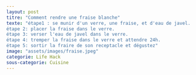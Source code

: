 ```yaml
---
layout: post
titre: "Comment rendre une fraise blanche"
texte: "étape1 : se munir d'un verre, une fraise, et d'eau de javel.
étape 2: placer la fraise dans le verre.
étape 3: verser l'eau de javel dans le verre.
étape 4: tremper la fraise dans le verre et attendre 24h.
étape 5: sortir la fraire de son receptacle et dégustez"
image: "assets/images/fraise.jpeg"
categorie: Life Hack
sous-categorie: Cuisine
---
```

